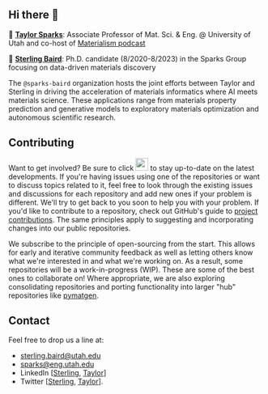 ## Hi there 👋

🙋‍ [**Taylor Sparks**](https://github.com/sp8rks): Associate Professor of Mat. Sci. & Eng. @ University of Utah and co-host of [Materialism podcast](https://materialismpodcast.com/)

🙋‍ [**Sterling Baird**](https://github.com/sgbaird): Ph.D. candidate (8/2020-8/2023) in the Sparks Group focusing on data-driven materials discovery


The `@sparks-baird` organization hosts the joint efforts between Taylor and Sterling in driving the acceleration of materials informatics where AI meets materials science. These applications range from materials property prediction and generative models to exploratory materials optimization and autonomous scientific research.

## Contributing

Want to get involved? Be sure to click <img src=https://user-images.githubusercontent.com/45469701/227251577-a266a882-d1c2-41a0-9b40-abd9a90f4153.png height=25> to stay up-to-date on the latest developments. If you're having issues using one of the repositories or want to discuss topics related to it, feel free to look through the existing issues and discussions for each repository and add new ones if your problem is different. We'll try to get back to you soon to help you with your problem. If you'd like to contribute to a repository, check out GitHub's guide to [project contributions](https://docs.github.com/en/get-started/quickstart/contributing-to-projects). The same principles apply to suggesting and incorporating changes into our public repositories.

We subscribe to the principle of open-sourcing from the start. This allows for early and iterative community feedback as well as letting others know what we're interested in and what we're working on. As a result, some repositories will be a work-in-progress (WIP). These are some of the best ones to collaborate on! Where appropriate, we are also exploring consolidating repositories and porting functionality into larger "hub" repositories like [pymatgen](https://pymatgen.org/).

## Contact

Feel free to drop us a line at:
- [sterling.baird@utah.edu](mailto:sterling.baird@utah.edu)
- [sparks@eng.utah.edu](mailto:sparks@eng.utah.edu)
- LinkedIn [[Sterling](https://www.linkedin.com/in/sterling-baird/), [Taylor](https://www.linkedin.com/in/taylor-sparks-4ba98b30/)]
- Twitter [[Sterling](https://twitter.com/SterlingBaird1), [Taylor](https://twitter.com/taylordsparks)].


<!--

**Here are some ideas to get you started:**

🙋‍ [**Taylor Sparks**](https://github.com/sp8rks): Associate Professor of Mat. Sci. & Eng. @ University of Utah and co-host of Materialism podcast
🙋‍ [**Sterling Baird**](https://github.com/sgbaird): Ph.D. candidate in the Sparks Group focusing on data-driven materials discovery
🌈 Contribution guidelines - how can the community get involved?
👩‍💻 Useful resources - where can the community find your docs? Is there anything else the community should know?
🍿 Fun facts - what does your team eat for breakfast?
🧙 Remember, you can do mighty things with the power of [Markdown](https://docs.github.com/github/writing-on-github/getting-started-with-writing-and-formatting-on-github/basic-writing-and-formatting-syntax)
-->
